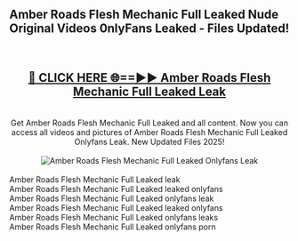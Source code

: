 <h2>Amber Roads Flesh Mechanic Full Leaked Nude Original Videos 0nlyFans Leaked - Files Updated! </h2>
<br>
<div align="center">
<h2><a href="https://213.232.235.80/live/video.php?q=amber-roads-flesh-mechanic-full-leaked" rel="nofollow">🔴 CLICK HERE 🌐==►► Amber Roads Flesh Mechanic Full Leaked Leak</a></h2>
<br>
Get Amber Roads Flesh Mechanic Full Leaked and all content. Now you can access all videos and pictures of Amber Roads Flesh Mechanic Full Leaked Onlyfans Leak. New Updated Files 2025!
<br>
<br>
<a href="https://213.232.235.80/live/video.php?q=amber-roads-flesh-mechanic-full-leaked" rel="nofollow" data-target="animated-image.originalLink"><img src="https://i.imgur.com/1EjSzPs.png" alt="Amber Roads Flesh Mechanic Full Leaked Onlyfans Leak" style="max-width: 100%; display: inline-block;" data-target="animated-image.originalImage"></a>
</div>
<br>
Amber Roads Flesh Mechanic Full Leaked leak<br>
Amber Roads Flesh Mechanic Full Leaked leaked onlyfans<br>
Amber Roads Flesh Mechanic Full Leaked onlyfans leak<br>
Amber Roads Flesh Mechanic Full Leaked leaked onlyfans<br>
Amber Roads Flesh Mechanic Full Leaked onlyfans leaks<br>
Amber Roads Flesh Mechanic Full Leaked onlyfans porn
